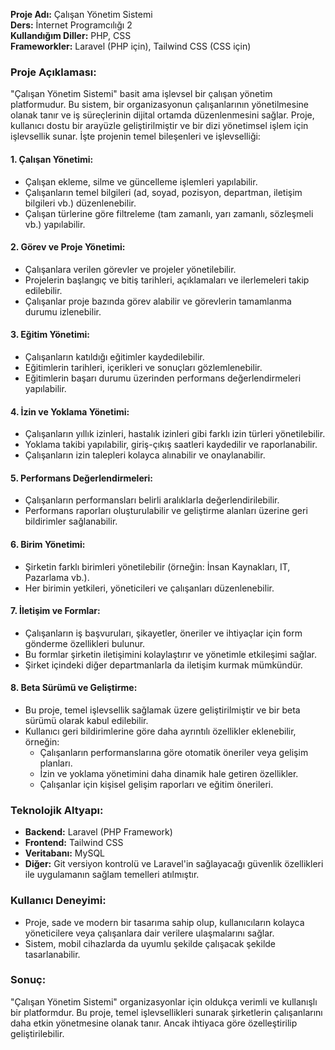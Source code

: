 **Proje Adı:** Çalışan Yönetim Sistemi  
**Ders:** İnternet Programcılığı 2  
**Kullandığım Diller:** PHP, CSS  
**Frameworkler:** Laravel (PHP için), Tailwind CSS (CSS için)  

### Proje Açıklaması:

"Çalışan Yönetim Sistemi" basit ama işlevsel bir çalışan yönetim platformudur. Bu sistem, bir organizasyonun çalışanlarının yönetilmesine olanak tanır ve iş süreçlerinin dijital ortamda düzenlenmesini sağlar. Proje, kullanıcı dostu bir arayüzle geliştirilmiştir ve bir dizi yönetimsel işlem için işlevsellik sunar. İşte projenin temel bileşenleri ve işlevselliği:

#### 1. **Çalışan Yönetimi:**
   - Çalışan ekleme, silme ve güncelleme işlemleri yapılabilir.
   - Çalışanların temel bilgileri (ad, soyad, pozisyon, departman, iletişim bilgileri vb.) düzenlenebilir.
   - Çalışan türlerine göre filtreleme (tam zamanlı, yarı zamanlı, sözleşmeli vb.) yapılabilir.

#### 2. **Görev ve Proje Yönetimi:**
   - Çalışanlara verilen görevler ve projeler yönetilebilir.
   - Projelerin başlangıç ve bitiş tarihleri, açıklamaları ve ilerlemeleri takip edilebilir.
   - Çalışanlar proje bazında görev alabilir ve görevlerin tamamlanma durumu izlenebilir.

#### 3. **Eğitim Yönetimi:**
   - Çalışanların katıldığı eğitimler kaydedilebilir.
   - Eğitimlerin tarihleri, içerikleri ve sonuçları gözlemlenebilir.
   - Eğitimlerin başarı durumu üzerinden performans değerlendirmeleri yapılabilir.

#### 4. **İzin ve Yoklama Yönetimi:**
   - Çalışanların yıllık izinleri, hastalık izinleri gibi farklı izin türleri yönetilebilir.
   - Yoklama takibi yapılabilir, giriş-çıkış saatleri kaydedilir ve raporlanabilir.
   - Çalışanların izin talepleri kolayca alınabilir ve onaylanabilir.

#### 5. **Performans Değerlendirmeleri:**
   - Çalışanların performansları belirli aralıklarla değerlendirilebilir.
   - Performans raporları oluşturulabilir ve geliştirme alanları üzerine geri bildirimler sağlanabilir.

#### 6. **Birim Yönetimi:**
   - Şirketin farklı birimleri yönetilebilir (örneğin: İnsan Kaynakları, IT, Pazarlama vb.).
   - Her birimin yetkileri, yöneticileri ve çalışanları düzenlenebilir.

#### 7. **İletişim ve Formlar:**
   - Çalışanların iş başvuruları, şikayetler, öneriler ve ihtiyaçlar için form gönderme özellikleri bulunur.
   - Bu formlar şirketin iletişimini kolaylaştırır ve yönetimle etkileşimi sağlar.
   - Şirket içindeki diğer departmanlarla da iletişim kurmak mümkündür.

#### 8. **Beta Sürümü ve Geliştirme:**
   - Bu proje, temel işlevsellik sağlamak üzere geliştirilmiştir ve bir beta sürümü olarak kabul edilebilir.
   - Kullanıcı geri bildirimlerine göre daha ayrıntılı özellikler eklenebilir, örneğin:
     - Çalışanların performanslarına göre otomatik öneriler veya gelişim planları.
     - İzin ve yoklama yönetimini daha dinamik hale getiren özellikler.
     - Çalışanlar için kişisel gelişim raporları ve eğitim önerileri.

### Teknolojik Altyapı:
   - **Backend:** Laravel (PHP Framework)
   - **Frontend:** Tailwind CSS
   - **Veritabanı:** MySQL 
   - **Diğer:** Git versiyon kontrolü ve Laravel'in sağlayacağı güvenlik özellikleri ile uygulamanın sağlam temelleri atılmıştır.

### Kullanıcı Deneyimi:
   - Proje, sade ve modern bir tasarıma sahip olup, kullanıcıların kolayca yöneticilere veya çalışanlara dair verilere ulaşmalarını sağlar.
   - Sistem, mobil cihazlarda da uyumlu şekilde çalışacak şekilde tasarlanabilir.

### Sonuç:
"Çalışan Yönetim Sistemi" organizasyonlar için oldukça verimli ve kullanışlı bir platformdur. Bu proje, temel işlevsellikleri sunarak şirketlerin çalışanlarını daha etkin yönetmesine olanak tanır. Ancak ihtiyaca göre özelleştirilip geliştirilebilir.

